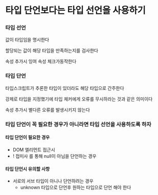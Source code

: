 # 타입 단언보다는 타입 선언을 사용하기

### 타입 선언

값이 타입임을 명시한다

할당되는 값이 해당 타입을 만족하는지를 검사한다

속성 추가시 잉여 속성 체크가동작한다

### 타입 단언

타입스크립트가 추론한 타입이 있더라도 해당 타입으로 간주한다

강제로 타입을 지정했기에 타입 체커에게 오류를 무시하라는 것과 같은 의미이다

속성 추가시 별다른 오류를 발생시키지 않는다

### 타입 단언이 꼭 필요한 경우가 아니라면 타입 선언을 사용하도록 하자

#### 타입 단언이 필요한 경우

- DOM 엘리먼트 접근시
- ! 접미사 를 통해 null이 아님을 단언하는 경우

#### 타입 단언시 유의할 사항

- 서로의 서브 타입이 아니나 단언하려는 경우
  - unknown 타입으로 단언후 원하는 타입으로 단언 해야 한다
